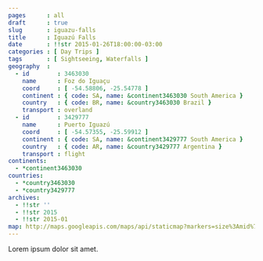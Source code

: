 ```yaml
---
pages      : all
draft      : true
slug       : iguazu-falls
title      : Iguazú Falls
date       : !!str 2015-01-26T18:00:00-03:00
categories : [ Day Trips ]
tags       : [ Sightseeing, Waterfalls ]
geography  :
  - id        : 3463030
    name      : Foz do Iguaçu
    coord     : [ -54.58806, -25.54778 ]
    continent : { code: SA, name: &continent3463030 South America }
    country   : { code: BR, name: &country3463030 Brazil }
    transport : overland
  - id        : 3429777
    name      : Puerto Iguazú
    coord     : [ -54.57355, -25.59912 ]
    continent : { code: SA, name: &continent3429777 South America }
    country   : { code: AR, name: &country3429777 Argentina }
    transport : flight
continents:
  - *continent3463030
countries:
  - *country3463030
  - *country3429777
archives:
  - !!str ''
  - !!str 2015
  - !!str 2015-01
map: http://maps.googleapis.com/maps/api/staticmap?markers=size%3Amid%7C-25.54778%2C-54.58806%7C-25.59912%2C-54.57355&path=color%3A0xFF0000FF%7Cweight%3A3%7C-25.54778%2C-54.58806%7C-25.59912%2C-54.57355&size=480x270&style=feature%3Alandscape%7Celement%3Ageometry.fill%7Chue%3A0x2E0854%7Clightness%3A-2%7Cgamma%3A0.25&style=feature%3Awater%7Celement%3Ageometry.fill%7Ccolor%3A0xEBDAFC&style=feature%3Aadministrative%7Celement%3Ageometry.fill%7Cvisibility%3Aoff&style=element%3Ageometry.stroke%7Cvisibility%3Aoff&zoom=
---
```


Lorem ipsum dolor sit amet.